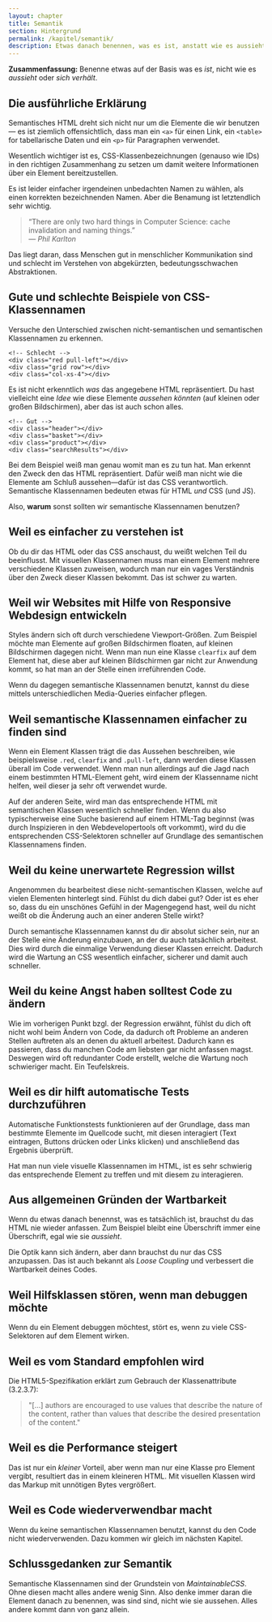 ```yaml
---
layout: chapter
title: Semantik
section: Hintergrund
permalink: /kapitel/semantik/
description: Etwas danach benennen, was es ist, anstatt wie es aussieht oder sich verhält sind die Grundzüge um gut strukturiertes und damit wartbares CSS zu schreiben.
---
```


**Zusammenfassung:** Benenne etwas auf der Basis was es *ist*, nicht wie es *aussieht* oder *sich verhält*.

## Die ausführliche Erklärung

Semantisches HTML dreht sich nicht nur um die Elemente die wir benutzen &mdash; es ist ziemlich offensichtlich, dass man ein `<a>` für einen Link, ein `<table>` for tabellarische Daten und ein `<p>` für Paragraphen verwendet.

Wesentlich wichtiger ist es, CSS-Klassenbezeichnungen (genauso wie IDs) in den richtigen Zusammenhang zu setzen um damit weitere Informationen über ein Element bereitzustellen. 

Es ist leider einfacher irgendeinen unbedachten Namen zu wählen, als einen korrekten bezeichnenden Namen. Aber die Benamung ist letztendlich sehr wichtig.

> &ldquo;There are only two hard things in Computer Science: cache invalidation and naming things.&rdquo;
<br>&mdash; <cite>Phil Karlton</cite>

Das liegt daran, dass Menschen gut in menschlicher Kommunikation sind und schlecht im Verstehen von abgekürzten, bedeutungsschwachen Abstraktionen.

## Gute und schlechte Beispiele von CSS-Klassennamen

Versuche den Unterschied zwischen nicht-semantischen und semantischen Klassennamen zu erkennen.

	<!-- Schlecht -->
	<div class="red pull-left"></div>
	<div class="grid row"></div>
	<div class="col-xs-4"></div>

Es ist nicht erkenntlich *was* das angegebene HTML repräsentiert. Du hast vielleicht eine *Idee* wie diese Elemente *aussehen könnten* (auf kleinen oder großen Bildschirmen), aber das ist auch schon alles.

	<!-- Gut -->
	<div class="header"></div>
	<div class="basket"></div>
	<div class="product"></div>
	<div class="searchResults"></div>

Bei dem Beispiel weiß man genau womit man es zu tun hat. Man erkennt den Zweck den das HTML repräsentiert. Dafür weiß man nicht wie die Elemente am Schluß aussehen&mdash;dafür ist das CSS verantwortlich. Semantische Klassennamen bedeuten etwas für HTML *und* CSS (und JS).

Also, **warum** sonst sollten wir semantische Klassennamen benutzen?

## Weil es einfacher zu verstehen ist

Ob du dir das HTML oder das CSS anschaust, du weißt welchen Teil du beeinflusst. Mit visuellen Klassennamen muss man einem Element mehrere verschiedene Klassen zuweisen, wodurch man nur ein vages Verständnis über den Zweck dieser Klassen bekommt. Das ist schwer zu warten.

## Weil wir Websites mit Hilfe von Responsive Webdesign entwickeln

Styles ändern sich oft durch verschiedene Viewport-Größen. Zum Beispiel möchte man Elemente auf großen Bildschirmen floaten, auf kleinen Bildschirmen dagegen nicht. Wenn man nun eine Klasse `clearfix` auf dem Element hat, diese aber auf kleinen Bildschirmen gar nicht zur Anwendung kommt, so hat man an der Stelle einen irreführenden Code.

Wenn du dagegen semantische Klassennamen benutzt, kannst du diese mittels unterschiedlichen Media-Queries einfacher pflegen.

## Weil semantische Klassennamen einfacher zu finden sind

Wenn ein Element Klassen trägt die das Aussehen beschreiben, wie beispielsweise `.red`, `clearfix` and `.pull-left`, dann werden diese Klassen überall im Code verwendet. Wenn man nun allerdings auf die Jagd nach einem bestimmten HTML-Element geht, wird einem der Klassenname nicht helfen, weil dieser ja sehr oft verwendet wurde.

Auf der anderen Seite, wird man das entsprechende HTML mit semantischen Klassen wesentlich schneller finden. Wenn du also typischerweise eine Suche basierend auf einem HTML-Tag beginnst (was durch Inspizieren in den Webdevelopertools oft vorkommt), wird du die entsprechenden CSS-Selektoren schneller auf Grundlage des semantischen Klassennamens finden.

## Weil du keine unerwartete Regression willst

Angenommen du bearbeitest diese nicht-semantischen Klassen, welche auf vielen Elementen hinterlegt sind. Fühlst du dich dabei gut? Oder ist es eher so, dass du ein unschönes Gefühl in der Magengegend hast, weil du nicht weißt ob die Änderung auch an einer anderen Stelle wirkt?

Durch semantische Klassennamen kannst du dir absolut sicher sein, nur an der Stelle eine Änderung einzubauen, an der du auch tatsächlich arbeitest. Dies wird durch die einmalige Verwendung dieser Klassen erreicht. Dadurch wird die Wartung an CSS wesentlich einfacher, sicherer und damit auch schneller.

## Weil du keine Angst haben solltest Code zu ändern

Wie im vorherigen Punkt bzgl. der Regression erwähnt, fühlst du dich oft nicht wohl beim Ändern von Code, da dadurch oft Probleme an anderen Stellen auftreten als an denen du aktuell arbeitest. Dadurch kann es passieren, dass du manchen Code am liebsten gar nicht anfassen magst. Deswegen wird oft redundanter Code erstellt, welche die Wartung noch schwieriger macht. Ein Teufelskreis.

## Weil es dir hilft automatische Tests durchzuführen

Automatische Funktionstests funktionieren auf der Grundlage, dass man bestimmte Elemente im Quellcode sucht, mit diesen interagiert (Text eintragen, Buttons drücken oder Links klicken) und anschließend das Ergebnis überprüft.

Hat man nun viele visuelle Klassennamen im HTML, ist es sehr schwierig das entsprechende Element zu treffen und mit diesem zu interagieren.

## Aus allgemeinen Gründen der Wartbarkeit

Wenn du etwas danach benennst, was es tatsächlich ist, brauchst du das HTML nie wieder anfassen. Zum Beispiel bleibt eine Überschrift immer eine Überschrift, egal wie sie *aussieht*.

Die Optik kann sich ändern, aber dann brauchst du nur das CSS anzupassen. Das ist auch bekannt als *Loose Coupling* und verbessert die Wartbarkeit deines Codes.

## Weil Hilfsklassen stören, wenn man debuggen möchte

Wenn du ein Element debuggen möchtest, stört es, wenn zu viele CSS-Selektoren auf dem Element wirken.

## Weil es vom Standard empfohlen wird

Die HTML5-Spezifikation erklärt zum Gebrauch der Klassenattribute (3.2.3.7):

> "[...] authors are encouraged to use values that describe the nature of the content, rather than values that describe the desired presentation of the content."

## Weil es die Performance steigert

Das ist nur ein *kleiner* Vorteil, aber wenn man nur eine Klasse pro Element vergibt, resultiert das in einem kleineren HTML. Mit visuellen Klassen wird das Markup mit unnötigen Bytes vergrößert.

## Weil es Code wiederverwendbar macht

Wenn du keine semantischen Klassennamen benutzt, kannst du den Code nicht wiederverwenden. Dazu kommen wir gleich im nächsten Kapitel.

## Schlussgedanken zur Semantik

Semantische Klassennamen sind der Grundstein von *MaintainableCSS*. Ohne diesen macht alles andere wenig Sinn. Also denke immer daran die Element danach zu benennen, was sind sind, nicht wie sie aussehen. Alles andere kommt dann von ganz allein.
